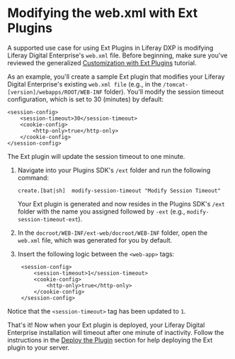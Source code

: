 # Modifying the web.xml with Ext Plugins [](id=modifying-the-web-xml-with-ext-plugins)

A supported use case for using Ext Plugins in Liferay DXP is modifying Liferay
Digital Enterprise's `web.xml` file. Before beginning, make sure you've reviewed
the generalized
[Customization with Ext Plugins](/documentation/7.0/develop/tutorials/-/official_documentation/tutorials/advanced-customization-with-ext-plugins)
tutorial.

As an example, you'll create a sample Ext plugin that modifies your Liferay
Digital Enterprise's existing `web.xml file` (e.g., in the
`/tomcat-[version]/webapps/ROOT/WEB-INF` folder). You'll modify the session
timeout configuration, which is set to 30 (minutes) by default:

    <session-config>
        <session-timeout>30</session-timeout>
        <cookie-config>
            <http-only>true</http-only>
        </cookie-config>
    </session-config>

The Ext plugin will update the session timeout to one minute.

1.  Navigate into your Plugins SDK's `/ext` folder and run the following
    command:

        create.[bat|sh]  modify-session-timeout "Modify Session Timeout"

    Your Ext plugin is generated and now resides in the Plugins SDK's `/ext`
    folder with the name you assigned followed by `-ext` (e.g.,
    `modify-session-timeout-ext`).

2.  In the `docroot/WEB-INF/ext-web/docroot/WEB-INF` folder, open the `web.xml`
    file, which was generated for you by default.

3. Insert the following logic between the `<web-app>` tags:

        <session-config>
            <session-timeout>1</session-timeout>
            <cookie-config>
                <http-only>true</http-only>
            </cookie-config>
        </session-config>

Notice that the `<session-timeout>` tag has been updated to `1`.

That's it! Now when your Ext plugin is deployed, your Liferay Digital Enterprise
installation will timeout after one minute of inactivity. Follow the
instructions in the
[Deploy the Plugin](/documentation/7.0/develop/tutorials/-/official_documentation/tutorials/advanced-customization-with-ext-plugins#deploy-the-plugin)
section for help deploying the Ext plugin to your server.
